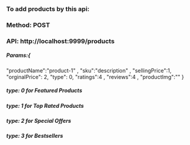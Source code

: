 ### To add products by this api:
### Method: POST
### API: http://localhost:9999/products
##### Params:{
"productName":"product-1" ,
      "sku":"description" ,
      "sellingPrice":1,
      "orginalPrice": 2,
      "type": 0,
      "ratings":4 ,
      "reviews":4 ,
      "productImg":""
}

##### type: 0   for Featured Products
##### type: 1   for Top Rated Products
##### type: 2   for Special Offers
##### type: 3   for Bestsellers
